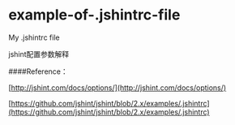 example-of-.jshintrc-file
=========================

My .jshintrc file 


jshint配置参数解释


####Reference：

[http://jshint.com/docs/options/](http://jshint.com/docs/options/)

[https://github.com/jshint/jshint/blob/2.x/examples/.jshintrc](https://github.com/jshint/jshint/blob/2.x/examples/.jshintrc)
